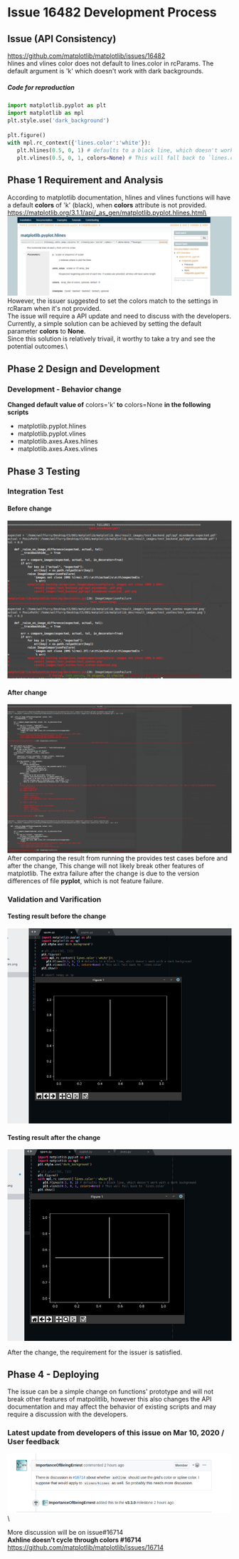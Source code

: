 # Issue 16482 Development Process
## Issue (API Consistency)
https://github.com/matplotlib/matplotlib/issues/16482  
hlines and vlines color does not default to lines.color in rcParams. The default argument is 'k' which doesn't work with dark backgrounds.
##### Code for reproduction
```python
import matplotlib.pyplot as plt
import matplotlib as mpl
plt.style.use('dark_background')

plt.figure()
with mpl.rc_context({'lines.color':'white'}):
   plt.hlines(0.5, 0, 1) # defaults to a black line, which doesn't work with a dark background
   plt.vlines(0.5, 0, 1, colors=None) # This will fall back to `lines.color`
```

## Phase 1 Requirement and Analysis
According to matplotlib documentation, hlines and vlines functions will have a default **colors** of 'k' (black), when **colors** attribute is not provided.\
https://matplotlib.org/3.1.1/api/_as_gen/matplotlib.pyplot.hlines.html\
![matp](./matplotlib_hlines_doc.png)
However, the issuer suggested to set the colors match to the settings in rcRaram when it's not provided.\
The issue will require a API update and need to discuss with the developers.\
Currently, a simple solution can be achieved by setting the default parameter **colors** to **None**.\
Since this solution is relatively trivail, it worthy to take a try and see the potential outcomes.\

## Phase 2 Design and Development
### Development - Behavior change
**Changed default value of** colors='k' **to** colors=None **in the following scripts**
* matplotlib.pyplot.hlines
* matplotlib.pyplot.vlines
* matplotlib.axes.Axes.hlines
* matplotlib.axes.Axes.vlines


## Phase 3 Testing
### Integration Test
#### Before change
![matp](./16482_test_before.png)
#### After change
![matp](./16482_test_after.png)
After comparing the result from running the provides test cases before and after the change, This change will not likely break other features of matplotlib.
The extra failure after the change is due to the version differences of file **pyplot**, which is not feature failure.
### Validation and Varification
#### Testing result before the change
![matp](./before.png)


#### Testing result after the change
![matp](./after.png)

After the change, the requirement for the issuer is satisfied.

## Phase 4 - Deploying
The issue can be a simple change on functions' prototype and will not break other features of matpolitlib, however this also changes the API documentation and may affect the behavior of existing scripts and may require a discussion with the developers.

### Latest update from developers of this issue on Mar 10, 2020 / User feedback
![matp](./update.png)\

More discussion will be on issue#16714\
**Axhline doesn’t cycle through colors #16714**\
https://github.com/matplotlib/matplotlib/issues/16714

